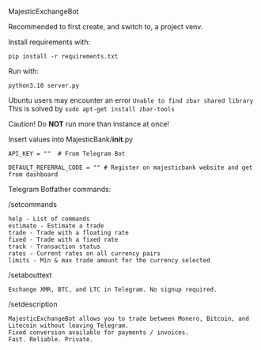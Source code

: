 MajesticExchangeBot

Recommended to first create, and switch to, a project venv. 

Install requirements with:
```
pip install -r requirements.txt
```

Run with:
```
python3.10 server.py
```

Ubuntu users may encounter an error ```Unable to find zbar shared library``` This is solved by ```sudo apt-get install zbar-tools```




Caution! Do **NOT** run more than instance at once!


 
 
Insert values into MajesticBank/__init__.py

```
API_KEY = ""  # From Telegram Bot

DEFAULT_REFERRAL_CODE = "" # Register on majesticbank website and get from dashboard
```


Telegram Botfather commands:

/setcommands

```
help - List of commands
estimate - Estimate a trade
trade - Trade with a floating rate
fixed - Trade with a fixed rate
track - Transaction status
rates - Current rates on all currency pairs
limits - Min & max trade amount for the currency selected
```

/setabouttext

```
Exchange XMR, BTC, and LTC in Telegram. No signup required.
```

/setdescription

```
MajesticExchangeBot allows you to trade between Monero, Bitcoin, and Litecoin without leaving Telegram. 
Fixed conversion available for payments / invoices.
Fast. Reliable. Private.
```

